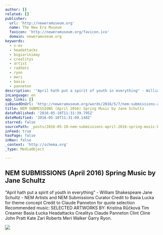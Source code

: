 ```yaml
---
author: []
related: []
publisher:
  url: 'http://neweramuseum.org'
  name: The New Era Museum
  favicon: 'http://neweramuseum.org/favicon.ico'
  domain: neweramuseum.org
keywords:
  - v-ex
  - headattacks
  - bigiarinimay
  - crealitys
  - artist
  - raddatz
  - ryon
  - meri
  - basia
  - panneton
description: '"April hath put a spirit of youth in everything" - William Shakespeare Jane Schultz - NEM Artists and NEM Submissions Curator Credit to Basia Lucka for theme concept Credit to Claude Panneton for quote selection Recommended music: SELECTED ARTWORKS BY: Kristina Růčková Tim Creamer Basia Łucka Headattacks Crealitys Claude Panneton Clint Cline John Pratt Kate Zari Roberts Meri Walker Garry Ryon.'
inLanguage: en
app_links: []
isBasedOnUrl: 'http://neweramuseum.org/words/2016/5/7/nem-submissions-april-2016-spring-music-by-jane-schultz'
title: NEM SUBMISSIONS (April 2016) Spring Music by Jane Schultz
datePublished: '2016-05-10T11:31:39.795Z'
dateModified: '2016-05-10T11:31:09.148Z'
starred: false
sourcePath: _posts/2016-05-10-nem-submissions-april-2016-spring-music-by-jane-schultz.md
inFeed: true
hasPage: false
inNav: false
_context: 'http://schema.org'
_type: MediaObject

---
```

<article style=""><h1>NEM SUBMISSIONS (April 2016) Spring Music by Jane Schultz</h1><p>"April hath put a spirit of youth in everything" - William Shakespeare Jane Schultz - NEM Artists and NEM Submissions Curator Credit to Basia Lucka for theme concept Credit to Claude Panneton for quote selection Recommended music: SELECTED ARTWORKS BY: Kristina Růčková Tim Creamer Basia Łucka Headattacks Crealitys Claude Panneton Clint Cline John Pratt Kate Zari Roberts Meri Walker Garry Ryon.</p><img src="http://static1.squarespace.com/static/50e5b834e4b0837383d7bb18/50e5b834e4b0837383d7bb1f/572e36c007eaa0ad6fff1af7/1462647753634/13173613_10208640610840249_7379691002722033719_o.jpg?format=1000w" /></article>